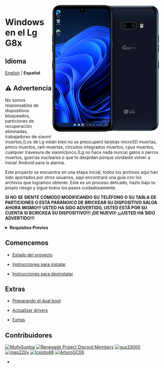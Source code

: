  <img align="right" src="https://github.com/Icesito68/Port-Windows-11-Lg-G8x/blob/Lg-G8x/mh2lm.png" width="350" alt="Windows 11 Running On A Lg G8x">

# Windows en el Lg G8x 

## Idioma
[English](README.md) | **Español**

## ⚠️ Advertencia
No somos responsables de dispositivos bloqueados, particiones de recuperación eliminadas, trabajadores de xiaomi muertos,(Los de Lg están bien no se preocupen) tarjetas microSD muertas, pmics muertos, ram muertas, circuitos integrados muertos, cpus muertos, cualquier travesura de xiaomi/poco,(Lg no hace nada nunca) gatos o perros muertos, guerras nucleares o que te despidan porque olvidaste volver a iniciar Android para la alarma.

Este proyecto se encuentra en una etapa inicial, todos los archivos aquí han sido aportados por otros usuarios, aquí encontrará una guía con los archivos que logramos obtener. Este es un proceso delicado, hazlo bajo tu propio riesgo y sigue todos los pasos cuidadosamente.

**SI NO SE SIENTE CÓMODO MODIFICANDO SU TELÉFONO O SU TABLA DE PARTICIONES O ESTÁ PARANOICO DE BRICKEAR SU DISPOSITIVO SALGA AHORA MISMO!!! USTED HA SIDO ADVERTIDO, USTED ESTÁ POR SU CUENTA SI BCRICKEA SU DISPOSITIVO!!! ¡DE NUEVO! ¡¡¡USTED HA SIDO ADVERTIDO!!!**

<details>
<summary><a><strong>Requisitos Previos</strong></a></summary>

- ¡HACER UN BACKUP DE TODAS LAS PARTICIONES CON QFIL!

- Tener el bootloader desbloqueado

- Tener el [TWRP](https://drive.google.com/file/d/1xc9DhNX5bj8PZKOZc09N5QhtOGamKD9o/view?usp=share_link) u [Orange Fox](https://drive.google.com/file/d/1EGyZOBfdfZ_4nAqD7FURbJ-Bvq3E4ckO/view?usp=share_link) instalado (ambos se instalan como módulos de magisk)

- Tener descargadas las [Platform Tools](https://developer.android.com/studio/releases/platform-tools?hl=es-419)

- Tener un [ISO de Windows 11 Arm](https://uupdump.net/)

- Tener [Parted](https://www.mediafire.com/file/s9bjano4pezphou/parted/file) (Este archivo pertenece a [Gus33000](https://github.com/gus33000))

- Tener el script de [Mass Storage Mode](https://www.mediafire.com/file/m4yecbhu9fifjy7/msc.sh/file) (Este archivo pertenece a [Gus33000](https://github.com/gus33000)) o  Tener la imagen para entrar en [Mass Storage Mode](https://drive.google.com/file/d/13aqm-Hq4mWz5xDn9jSNxFSoF-qkEmUBx/view?usp=share_link) (gracias a Molly por compartirla)

- Tener la [Uefi del G8x](https://github.com/edk2-porting/edk2-msm/releases/tag/2302.1-mh2lm)
 
- Tener los [Drivers](https://github.com/Icesito68/LGE-SM8150-Drivers/releases/tag/2303.00) y el [Instalador](https://github.com/WOA-Project/DriverUpdater/releases/)

- [Qfil](https://drive.google.com/file/d/1P7uGjIirqGRdkwlxgKf_idepDlv6_u-q/view?usp=sharing) para los backups y flasheos necesarios

- [Drivers de Qfil](https://drive.google.com/file/d/1sPJm1RuSoVX9JMEs-Gx8xNuEDadO6rpj/view?usp=sharing) necesarios para que Qfil funcione 

- [Firehose para el g8x](https://drive.google.com/file/d/1ekI_d2-P9GdoakkSgk2hK1WHbQLIPlTQ/view?usp=sharing) necesario para que Qfil funcione

  </summary>
</details>

## Comencemos
- [Estado del proyecto](https://github.com/Icesito68/Port-Windows-11-Lg-G8x/blob/main/guide/Espa%C3%B1ol/Estado.md)
  
- [Instrucciones para instalar](https://github.com/Icesito68/Port-Windows-11-Lg-G8x/blob/main/guide/Espa%C3%B1ol/1-Particiones.md)

- [Instrucciones para desinstalar](https://github.com/Icesito68/Port-Windows-11-Lg-G8x/blob/main/guide/Espa%C3%B1ol/Desinstalar.md)


## Extras
- [Preparando el dual boot](guide/Español/dualboot-es.md)

- [Actualizar drivers](https://github.com/Icesito68/Port-Windows-11-Lg-G8x/blob/main/guide/Espa%C3%B1ol/Actualizar.md)

- [Extras](https://github.com/Icesito68/Port-Windows-11-Lg-G8x/blob/main/guide/Espa%C3%B1ol/Extra.md)

## Contribuidores
[<img alt="MollySophia" src="https://images.weserv.nl/?url=https://avatars.githubusercontent.com/u/20746884?v=4&w=45&fit=cover&mask=circle&maxage=7d" />](https://github.com/MollySophia)
[<img alt="Renegade Project Discord Members" src="https://images.weserv.nl/?url=https://cdn.discordapp.com/icons/736563593058713690/68f67bfddf4390b11effc99917b16338.webp?size=256&w=45&fit=cover&mask=circle&maxage=7d" />](https://discord.gg/XXBWfag)
[<img alt="gus33000" src="https://images.weserv.nl/?url=https://avatars.githubusercontent.com/u/3755345?v=4&w=45&fit=cover&mask=circle&maxage=7d" />](https://github.com/gus33000)
[<img alt="map220v" src="https://images.weserv.nl/?url=https://avatars.githubusercontent.com/u/14368485?v=4&w=45&fit=cover&mask=circle&maxage=7d" />](https://github.com/map220v)
[<img alt="Icesito68" src="https://images.weserv.nl/?url=https://avatars.githubusercontent.com/u/113939920?v=4&w=45&fit=cover&mask=circle&maxage=7d" />](https://github.com/Icesito68)
[<img alt="ArturoGC06" src="https://images.weserv.nl/?url=https://avatars.githubusercontent.com/u/76574534?v=4&w=45&fit=cover&mask=circle&maxage=7d" />](https://github.com/ArtturoGC06)



















- 







